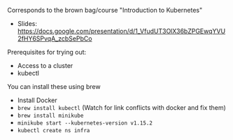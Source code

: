 Corresponds to the brown bag/course "Introduction to Kubernetes"
* Slides: https://docs.google.com/presentation/d/1_VfudUT3OlX36bZPGEwqYVU2fHY6SPvqA_zcbSePbCo

Prerequisites for trying out:

* Access to a cluster
* kubectl

You can install these using brew

* Install Docker
* `brew install kubectl`
(Watch for link conflicts with docker and fix them)
* `brew install minikube`
* `minikube start --kubernetes-version v1.15.2`
* `kubectl create ns infra`
